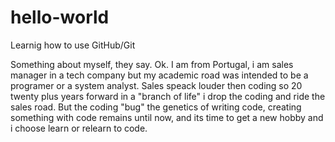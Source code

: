 # hello-world
Learnig how to use GitHub/Git

Something about myself, they say.
Ok. I am from Portugal, i am sales manager in a tech company but my academic road was intended to be a programer or a system analyst.
Sales speack louder then coding so 20 twenty plus years forward in a "branch of life" i drop the coding and ride the sales road.
But the coding "bug" the genetics of writing code, creating something with code remains until now, and its time to get a new hobby and i choose learn or relearn to code.

